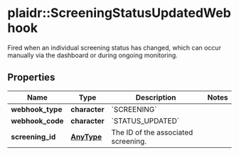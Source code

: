 # plaidr::ScreeningStatusUpdatedWebhook

Fired when an individual screening status has changed, which can occur manually via the dashboard or during ongoing monitoring.

## Properties
Name | Type | Description | Notes
------------ | ------------- | ------------- | -------------
**webhook_type** | **character** | &#x60;SCREENING&#x60; | 
**webhook_code** | **character** | &#x60;STATUS_UPDATED&#x60; | 
**screening_id** | [**AnyType**](.md) | The ID of the associated screening. | 


